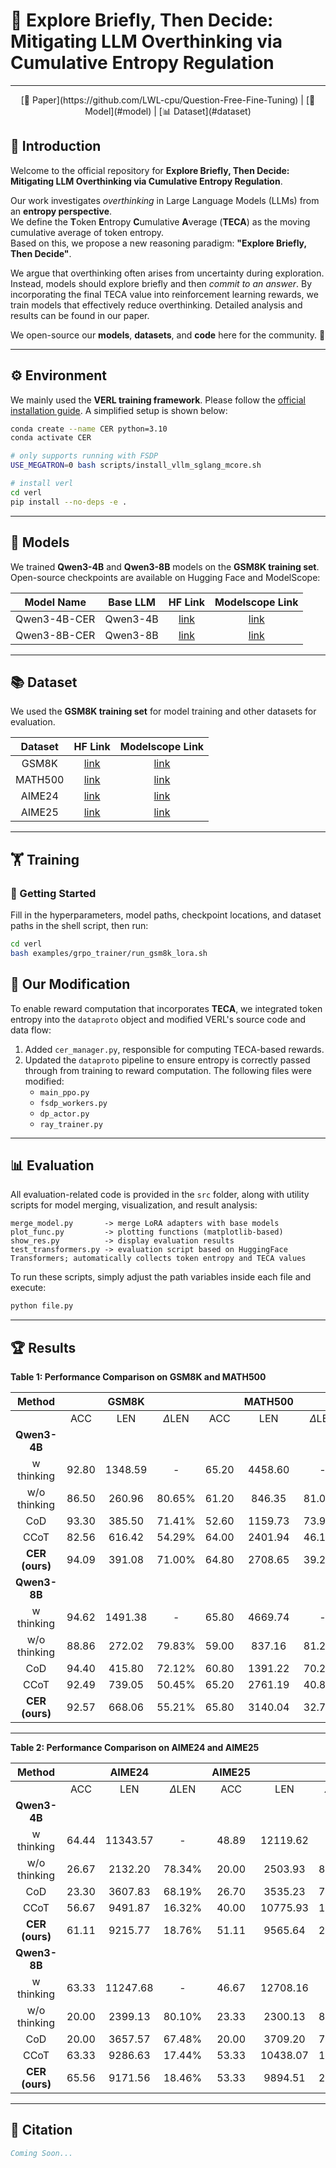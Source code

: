 # 🚀 Explore Briefly, Then Decide: Mitigating LLM Overthinking via Cumulative Entropy Regulation
-----------------

<div align="center">[📄 Paper](https://github.com/LWL-cpu/Question-Free-Fine-Tuning) | [🤖 Model](#model) | [📊 Dataset](#dataset)</div>

## 🌟 Introduction

Welcome to the official repository for **Explore Briefly, Then Decide: Mitigating LLM Overthinking via Cumulative Entropy Regulation**.

Our work investigates *overthinking* in Large Language Models (LLMs) from an **entropy perspective**.  
We define the **T**oken **E**ntropy **C**umulative **A**verage (**TECA**) as the moving cumulative average of token entropy.  
Based on this, we propose a new reasoning paradigm: **"Explore Briefly, Then Decide"**.  

We argue that overthinking often arises from uncertainty during exploration. Instead, models should explore briefly and then *commit to an answer*. By incorporating the final TECA value into reinforcement learning rewards, we train models that effectively reduce overthinking. Detailed analysis and results can be found in our paper.  

We open-source our **models**, **datasets**, and **code** here for the community. 🎉

---

## ⚙️ Environment

We mainly used the **VERL training framework**. Please follow the [official installation guide](https://verl.readthedocs.io/en/latest/start/install.html). A simplified setup is shown below:

```bash
conda create --name CER python=3.10
conda activate CER

# only supports running with FSDP
USE_MEGATRON=0 bash scripts/install_vllm_sglang_mcore.sh

# install verl
cd verl
pip install --no-deps -e .
```

---

## 🧩 Models

<a name="model"></a> 

We trained **Qwen3-4B** and **Qwen3-8B** models on the **GSM8K training set**. Open-source checkpoints are available on Hugging Face and ModelScope:

|  Model Name  | Base LLM |                 HF Link                  |             Modelscope Link              |
| :----------: | :------: | :--------------------------------------: | :--------------------------------------: |
| Qwen3-4B-CER | Qwen3-4B | [link](https://huggingface.co/Ausert/Qwen3-4B-CER) | [link](https://www.modelscope.cn/models/ausertdream/Qwen3-4B-CER) |
| Qwen3-8B-CER | Qwen3-8B | [link](https://huggingface.co/Ausert/Qwen3-8B-CER) | [link](https://www.modelscope.cn/models/ausertdream/Qwen3-8B-CER) |

---

## 📚 Dataset

<a name="dataset"></a>

We used the **GSM8K training set** for model training and other datasets for evaluation.

| Dataset |                 HF Link                  |             Modelscope Link              |
| :-----: | :--------------------------------------: | :--------------------------------------: |
|  GSM8K  | [link](https://huggingface.co/datasets/openai/gsm8k) | [link](https://www.modelscope.cn/datasets/modelscope/gsm8k) |
| MATH500 | [link](https://huggingface.co/datasets/HuggingFaceH4/MATH-500) | [link](https://www.modelscope.cn/datasets/AI-ModelScope/MATH-500/summary) |
| AIME24  | [link](https://huggingface.co/datasets/Maxwell-Jia/AIME_2024) | [link](https://www.modelscope.cn/datasets/AI-ModelScope/AIME_2024) |
| AIME25  | [link](https://huggingface.co/datasets/math-ai/aime25) | [link](https://www.modelscope.cn/datasets/TIGER-Lab/AIME25/files) |

---

## 🏋️ Training

### 🔑 Getting Started

Fill in the hyperparameters, model paths, checkpoint locations, and dataset paths in the shell script, then run:

```bash
cd verl
bash examples/grpo_trainer/run_gsm8k_lora.sh
```

## 🔧 Our Modification

To enable reward computation that incorporates **TECA**, we integrated token entropy into the `dataproto` object and modified VERL's source code and data flow:

1. Added `cer_manager.py`, responsible for computing TECA-based rewards.
2. Updated the `dataproto` pipeline to ensure entropy is correctly passed through from training to reward computation. The following files were modified:
   - `main_ppo.py`
   - `fsdp_workers.py`
   - `dp_actor.py`
   - `ray_trainer.py`

---

## 📊 Evaluation

All evaluation-related code is provided in the `src` folder, along with utility scripts for model merging, visualization, and result analysis:

```text
merge_model.py       -> merge LoRA adapters with base models
plot_func.py         -> plotting functions (matplotlib-based)
show_res.py          -> display evaluation results
test_transformers.py -> evaluation script based on HuggingFace Transformers; automatically collects token entropy and TECA values
```

To run these scripts, simply adjust the path variables inside each file and execute:

```bash
python file.py
```

---

## 🏆 Results

**Table 1: Performance Comparison on GSM8K and MATH500**

|   **Method**   |       | **GSM8K** |             |       | **MATH500** |             |
| :------------: | :---: | :-------: | :---------: | :---: | :---------: | :---------: |
|                |  ACC  |    LEN    | $\Delta$LEN |  ACC  |     LEN     | $\Delta$LEN |
|  **Qwen3-4B**  |       |           |             |       |             |             |
|   w thinking   | 92.80 |  1348.59  |      -      | 65.20 |   4458.60   |      -      |
|  w/o thinking  | 86.50 |  260.96   |   80.65%    | 61.20 |   846.35    |   81.02%    |
|      CoD       | 93.30 |  385.50   |   71.41%    | 52.60 |   1159.73   |   73.99%    |
|      CCoT      | 82.56 |  616.42   |   54.29%    | 64.00 |   2401.94   |   46.13%    |
| **CER (ours)** | 94.09 |  391.08   |   71.00%    | 64.80 |   2708.65   |   39.25%    |
|  **Qwen3-8B**  |       |           |             |       |             |             |
|   w thinking   | 94.62 |  1491.38  |      -      | 65.80 |   4669.74   |      -      |
|  w/o thinking  | 88.86 |  272.02   |   79.83%    | 59.00 |   837.16    |   81.22%    |
|      CoD       | 94.40 |  415.80   |   72.12%    | 60.80 |   1391.22   |   70.21%    |
|      CCoT      | 92.49 |  739.05   |   50.45%    | 65.20 |   2761.19   |   40.87%    |
| **CER (ours)** | 92.57 |  668.06   |   55.21%    | 65.80 |   3140.04   |   32.76%    |

---

**Table 2: Performance Comparison on AIME24 and AIME25**

|   **Method**   |       | **AIME24** |             | **AIME25** |          |             | **Average** |         |
| :------------: | :---: | :--------: | :---------: | :--------: | :------: | :---------: | :---------: | :-----: |
|                |  ACC  |    LEN     | $\Delta$LEN |    ACC     |   LEN    | $\Delta$LEN |     ACC     |   LEN   |
|  **Qwen3-4B**  |       |            |             |            |          |             |             |         |
|   w thinking   | 64.44 |  11343.57  |      -      |   48.89    | 12119.62 |      -      |    67.83    | 7317.59 |
|  w/o thinking  | 26.67 |  2132.20   |   78.34%    |   20.00    | 2503.93  |   82.84%    |    48.59    | 1435.86 |
|      CoD       | 23.30 |  3607.83   |   68.19%    |   26.70    | 3535.23  |   70.83%    |    48.98    | 2172.07 |
|      CCoT      | 56.67 |  9491.87   |   16.32%    |   40.00    | 10775.93 |   11.09%    |    60.81    | 5821.54 |
| **CER (ours)** | 61.11 |  9215.77   |   18.76%    |   51.11    | 9565.64  |   21.07%    |    67.78    | 5470.29 |
|  **Qwen3-8B**  |       |            |             |            |          |             |             |         |
|   w thinking   | 63.33 |  11247.68  |      -      |   46.67    | 12708.16 |      -      |    67.60    | 7529.24 |
|  w/o thinking  | 20.00 |  2399.13   |   80.10%    |   23.33    | 2300.13  |   80.69%    |    47.80    | 1452.11 |
|      CoD       | 20.00 |  3657.57   |   67.48%    |   20.00    | 3709.20  |   70.81%    |    48.80    | 2293.45 |
|      CCoT      | 63.33 |  9286.63   |   17.44%    |   53.33    | 10438.07 |   17.86%    |    68.59    | 5806.23 |
| **CER (ours)** | 65.56 |  9171.56   |   18.46%    |   53.33    | 9894.51  |   22.14%    |    69.32    | 5718.54 |

---

## 📖 Citation

```bibtex
Coming Soon...
```